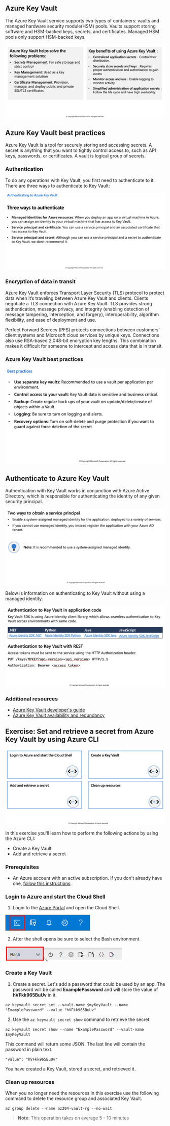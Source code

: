 ## Azure Key Vault

The Azure Key Vault service supports two types of containers: vaults and managed hardware security module(HSM) pools. Vaults support storing software and HSM-backed keys, secrets, and certificates. Managed HSM pools only support HSM-backed keys.

![alt text](images/key_vault_01.png)

## Azure Key Vault best practices

Azure Key Vault is a tool for securely storing and accessing secrets. A secret is anything that you want to tightly control access to, such as API keys, passwords, or certificates. A vault is logical group of secrets.

### Authentication

To do any operations with Key Vault, you first need to authenticate to it. There are three ways to authenticate to Key Vault:

![alt text](images/key_vault_02.png)

### Encryption of data in transit

Azure Key Vault enforces Transport Layer Security (TLS) protocol to protect data when it’s traveling between Azure Key Vault and clients. Clients negotiate a TLS connection with Azure Key Vault. TLS provides strong authentication, message privacy, and integrity (enabling detection of message tampering, interception, and forgery), interoperability, algorithm flexibility, and ease of deployment and use.

Perfect Forward Secrecy (PFS) protects connections between customers’ client systems and Microsoft cloud services by unique keys. Connections also use RSA-based 2,048-bit encryption key lengths. This combination makes it difficult for someone to intercept and access data that is in transit.

### Azure Key Vault best practices

![alt text](images/key_vault_03.png)

## Authenticate to Azure Key Vault

Authentication with Key Vault works in conjunction with Azure Active Directory, which is responsible for authenticating the identity of any given security principal.

![alt text](images/key_vault_04.png)

Below is information on authenticating to Key Vault without using a managed identity.

![alt text](images/key_vault_05.png)

### Additional resources

 * [Azure Key Vault developer's guide](https://learn.microsoft.com/en-us/azure/key-vault/general/developers-guide)
 * [Azure Key Vault availability and redundancy](https://learn.microsoft.com/en-us/azure/key-vault/general/disaster-recovery-guidance)

## Exercise: Set and retrieve a secret from Azure Key Vault by using Azure CLI

![alt text](images/key_vault_06.png)

In this exercise you'll learn how to perform the following actions by using the Azure CLI:

 * Create a Key Vault
 * Add and retrieve a secret

### Prerequisites

  * An Azure account with an active subscription. If you don't already have one, [follow this instructions](https://docs.google.com/document/d/1XEkiGWUC4_AzngZQLQnVt8yWCb3dft1HzXglUnJcJzM/edit#heading=h.c96x7dxoz6ej).

### Login to Azure and start the Cloud Shell
1. Login to the [Azure Portal](https://portal.azure.com/) and open the Cloud Shell.

![alt text](images/cloud_shell.png)

2. After the shell opens be sure to select the Bash environment.

![alt text](images/cloud_bash.png)

### Create a Key Vault

1. Create a secret. Let's add a password that could be used by an app. The password will be called **ExamplePassword** and will store the value of **hVFkk965BuUv** in it.

```azurecli-interactive
az keyvault secret set --vault-name $myKeyVault --name "ExamplePassword" --value "hVFkk965BuUv"
```

2. Use the `az keyvault secret show` command to retrieve the secret.

```azurecli-interactive
az keyvault secret show --name "ExamplePassword" --vault-name $myKeyVault
```

This command will return some JSON. The last line will contain the password in plain text.

```azurecli-interactive
"value": "hVFkk965BuUv"
```

You have created a Key Vault, stored a secret, and retrieved it.

### Clean up resources

When you no longer need the resources in this exercise use the following command to delete the resource group and associated Key Vault.

```azurecli-interactive
az group delete --name az204-vault-rg --no-wait
```

> **Note**: This operation takes on average 5 - 10 minutes